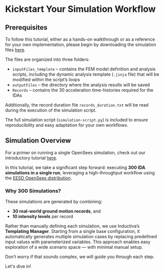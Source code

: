 # Kickstart Your Simulation Workflow

## Prerequisites
To follow this tutorial, either as a hands-on walkthrough or as a reference for your own implementation, please 
begin by downloading the simulation files [here](https://storage.googleapis.com/inductiva-api-demo-files/opensees-tutorials/IDA-at-scale.zip).

The files are organized into three folders:
- `inputFiles_template` – contains the FEM model definition and analysis scripts, including the dynamic analysis template (`.jinja` file) that will be modified within the script’s loops
- `outputFiles` – the directory where the analysis results will be saved
- `Records` – contains the 30 acceleration time-histories required for the IDAs

Additionally, the record duration file `records_duration.txt` will be read during the execution of the simulation script.

The full simulation script (`simulation-script.py`) is included to ensure reproducibility and easy adaptation for your own workflows.

## Simulation Overview
For a primer on running a single OpenSees simulation, check out our introductory tutorial [here](quick-start).

In this tutorial, we take a significant step forward: executing **300 IDA simulations in a single run**, leveraging a high-throughput workflow using the [EESD OpenSees distribution](https://github.com/eesd-epfl/OpenSees).

### Why 300 Simulations?
These simulations are generated by combining:
- **30 real-world ground motion records**, and
- **10 intensity levels** per record

Rather than manually defining each simulation, we use Inductiva’s **Templating Manager**. Starting from a single base configuration, it automatically generates multiple simulation cases by replacing predefined input values with parameterized variables. This approach enables easy exploration of a wide scenario space — with minimal manual setup.

Don’t worry if that sounds complex, we will guide you through each step.

Let's dive in!
